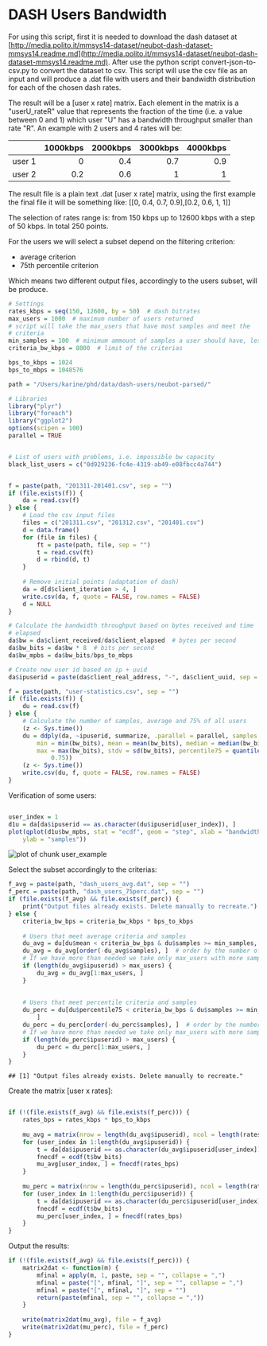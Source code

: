 DASH Users Bandwidth
========================================================

For using this script, first it is needed to download the dash dataset at [http://media.polito.it/mmsys14-dataset/neubot-dash-dataset-mmsys14.readme.md](http://media.polito.it/mmsys14-dataset/neubot-dash-dataset-mmsys14.readme.md).
After use the python script convert-json-to-csv.py to convert the dataset to csv.
This script will use the csv file as an input and will produce a .dat file with users and their bandwidth distribution for each of the chosen dash rates.

The result will be a [user x rate] matrix. Each element in the matrix is a "userU_rateR" value that represents the fraction of the time (i.e. a value between 0 and 1) which user "U" has a bandwidth throughput smaller than rate "R". An example with 2 users and 4 rates will be:


|        | 1000kbps | 2000kbps | 3000kbps | 4000kbps |
|:------:|---------:|---------:|---------:|---------:|
| user 1 |        0	|      0.4 |      0.7 |      0.9 |
| user 2 |      0.2	|      0.6 |        1 |        1 |

  
The result file is a plain text .dat [user x rate] matrix, using the first example the final file it will be something like:
[[0, 0.4, 0.7, 0.9],[0.2, 0.6, 1, 1]]

The selection of rates range is:  from 150 kbps up to 12600 kbps with a step of 50 kbps. In total 250 points.

For the users we will select a subset depend on the filtering criterion:
  * average criterion
  * 75th percentile criterion
  
Which means two different output files, accordingly to the users subset, will be produce.


```r
# Settings
rates_kbps = seq(150, 12600, by = 50)  # dash bitrates 
max_users = 1000  # maximum number of users returned
# script will take the max_users that have most samples and meet the
# criteria
min_samples = 100  # minimum ammount of samples a user should have, less than that user will be discarted
criteria_bw_kbps = 8000  # limit of the criterias

bps_to_kbps = 1024
bps_to_mbps = 1048576

path = "/Users/karine/phd/data/dash-users/neubot-parsed/"

# Libraries
library("plyr")
library("foreach")
library("ggplot2")
options(scipen = 100)
parallel = TRUE
```




```r

# List of users with problems, i.e. impossible bw capacity
black_list_users = c("0d929236-fc4e-4319-ab49-e08fbcc4a744")


f = paste(path, "201311-201401.csv", sep = "")
if (file.exists(f)) {
    da = read.csv(f)
} else {
    # Load the csv input files
    files = c("201311.csv", "201312.csv", "201401.csv")
    d = data.frame()
    for (file in files) {
        ft = paste(path, file, sep = "")
        t = read.csv(ft)
        d = rbind(d, t)
    }
    
    # Remove initial points (adaptation of dash)
    da = d[d$client_iteration > 4, ]
    write.csv(da, f, quote = FALSE, row.names = FALSE)
    d = NULL
}

# Calculate the bandwidth throughput based on bytes received and time
# elapsed
da$bw = da$client_received/da$client_elapsed  # bytes per second
da$bw_bits = da$bw * 8  # bits per second
da$bw_mpbs = da$bw_bits/bps_to_mbps

# Create new user id based on ip + uuid
da$ipuserid = paste(da$client_real_address, "-", da$client_uuid, sep = "")

f = paste(path, "user-statistics.csv", sep = "")
if (file.exists(f)) {
    du = read.csv(f)
} else {
    # Calculate the number of samples, average and 75% of all users
    (z <- Sys.time())
    du = ddply(da, ~ipuserid, summarize, .parallel = parallel, samples = length(ipuserid), 
        min = min(bw_bits), mean = mean(bw_bits), median = median(bw_bits), 
        max = max(bw_bits), stdv = sd(bw_bits), percentile75 = quantile(bw_bits, 
            0.75))
    (z <- Sys.time())
    write.csv(du, f, quote = FALSE, row.names = FALSE)
}
```


Verification of some users:


```r

user_index = 1
d1u = da[da$ipuserid == as.character(du$ipuserid[user_index]), ]
plot(qplot(d1u$bw_mpbs, stat = "ecdf", geom = "step", xlab = "bandwidth (Mbps)", 
    ylab = "samples"))
```

![plot of chunk user_example](figure/user_example.png) 


Select the subset accordingly to the criterias:


```r
f_avg = paste(path, "dash_users_avg.dat", sep = "")
f_perc = paste(path, "dash_users_75perc.dat", sep = "")
if (file.exists(f_avg) && file.exists(f_perc)) {
    print("Output files already exists. Delete manually to recreate.")
} else {
    criteria_bw_bps = criteria_bw_kbps * bps_to_kbps
    
    # Users that meet average criteria and samples
    du_avg = du[du$mean < criteria_bw_bps & du$samples >= min_samples, ]  # & !(du$client_uuid %in% black_list_users) not needed since the bw criteria will cut this users
    du_avg = du_avg[order(-du_avg$samples), ]  # order by the number of samples
    # If we have more than needed we take only max_users with more samples
    if (length(du_avg$ipuserid) > max_users) {
        du_avg = du_avg[1:max_users, ]
    }
    
    
    # Users that meet percentile criteria and samples
    du_perc = du[du$percentile75 < criteria_bw_bps & du$samples >= min_samples, 
        ]
    du_perc = du_perc[order(-du_perc$samples), ]  # order by the number of samples
    # If we have more than needed we take only max_users with more samples
    if (length(du_perc$ipuserid) > max_users) {
        du_perc = du_perc[1:max_users, ]
    }
}
```

```
## [1] "Output files already exists. Delete manually to recreate."
```


Create the matrix [user x rates]:


```r

if (!(file.exists(f_avg) && file.exists(f_perc))) {
    rates_bps = rates_kbps * bps_to_kbps
    
    mu_avg = matrix(nrow = length(du_avg$ipuserid), ncol = length(rates_bps))
    for (user_index in 1:length(du_avg$ipuserid)) {
        t = da[da$ipuserid == as.character(du_avg$ipuserid[user_index]), ]
        fnecdf = ecdf(t$bw_bits)
        mu_avg[user_index, ] = fnecdf(rates_bps)
    }
    
    mu_perc = matrix(nrow = length(du_perc$ipuserid), ncol = length(rates_bps))
    for (user_index in 1:length(du_perc$ipuserid)) {
        t = da[da$ipuserid == as.character(du_perc$ipuserid[user_index]), ]
        fnecdf = ecdf(t$bw_bits)
        mu_perc[user_index, ] = fnecdf(rates_bps)
    }
}
```


Output the results:


```r
if (!(file.exists(f_avg) && file.exists(f_perc))) {
    matrix2dat <- function(m) {
        mfinal = apply(m, 1, paste, sep = "", collapse = ",")
        mfinal = paste("[", mfinal, "]", sep = "", collapse = ",")
        mfinal = paste("[", mfinal, "]", sep = "")
        return(paste(mfinal, sep = "", collapse = ","))
    }
    
    write(matrix2dat(mu_avg), file = f_avg)
    write(matrix2dat(mu_perc), file = f_perc)
}
```



